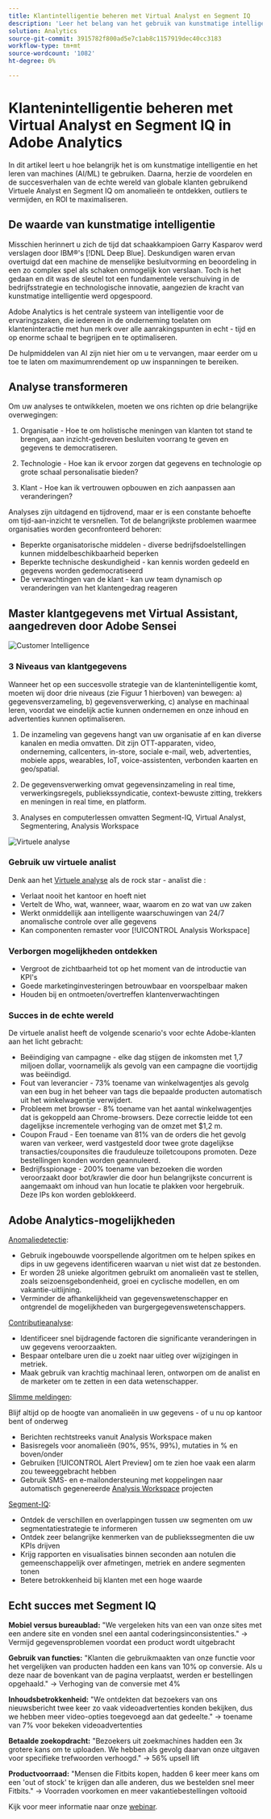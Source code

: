 ```yaml
---
title: Klantintelligentie beheren met Virtual Analyst en Segment IQ
description: 'Leer het belang van het gebruik van kunstmatige intelligentie en het leren van machines (AI/ML). Bekijk de voordelen en leer van succesverhalen uit de praktijk van globale klanten die Virtuele Analyst en Segment IQ gebruiken om anomalieën te ontdekken, outliers te vermijden, en ROI te maximaliseren. '
solution: Analytics
source-git-commit: 3915782f800ad5e7c1ab8c1157919dec40cc3183
workflow-type: tm+mt
source-wordcount: '1082'
ht-degree: 0%

---
```


# Klantenintelligentie beheren met Virtual Analyst en Segment IQ in Adobe Analytics

In dit artikel leert u hoe belangrijk het is om kunstmatige intelligentie en het leren van machines (AI/ML) te gebruiken. Daarna, herzie de voordelen en de succesverhalen van de echte wereld van globale klanten gebruikend Virtuele Analyst en Segment IQ om anomalieën te ontdekken, outliers te vermijden, en ROI te maximaliseren.

## De waarde van kunstmatige intelligentie

Misschien herinnert u zich de tijd dat schaakkampioen Garry Kasparov werd verslagen door IBM®&#39;s [!DNL Deep Blue]. Deskundigen waren ervan overtuigd dat een machine de menselijke besluitvorming en beoordeling in een zo complex spel als schaken onmogelijk kon verslaan. Toch is het gedaan en dit was de sleutel tot een fundamentele verschuiving in de bedrijfsstrategie en technologische innovatie, aangezien de kracht van kunstmatige intelligentie werd opgespoord.

Adobe Analytics is het centrale systeem van intelligentie voor de ervaringszaken, die iedereen in de onderneming toelaten om klanteninteractie met hun merk over alle aanrakingspunten in echt - tijd en op enorme schaal te begrijpen en te optimaliseren.

De hulpmiddelen van AI zijn niet hier om u te vervangen, maar eerder om u toe te laten om maximumrendement op uw inspanningen te bereiken.

## Analyse transformeren

Om uw analyses te ontwikkelen, moeten we ons richten op drie belangrijke overwegingen:

1. Organisatie - Hoe te om holistische meningen van klanten tot stand te brengen, aan inzicht-gedreven besluiten voorrang te geven en gegevens te democratiseren.

1. Technologie - Hoe kan ik ervoor zorgen dat gegevens en technologie op grote schaal personalisatie bieden?

1. Klant - Hoe kan ik vertrouwen opbouwen en zich aanpassen aan veranderingen?

Analyses zijn uitdagend en tijdrovend, maar er is een constante behoefte om tijd-aan-inzicht te versnellen. Tot de belangrijkste problemen waarmee organisaties worden geconfronteerd behoren:

* Beperkte organisatorische middelen - diverse bedrijfsdoelstellingen kunnen middelbeschikbaarheid beperken
* Beperkte technische deskundigheid - kan kennis worden gedeeld en gegevens worden gedemocratiseerd
* De verwachtingen van de klant - kan uw team dynamisch op veranderingen van het klantengedrag reageren

## Master klantgegevens met Virtual Assistant, aangedreven door Adobe Sensei

![Customer Intelligence](assets/customer-intelligence.png)

### 3 Niveaus van klantgegevens

Wanneer het op een succesvolle strategie van de klantenintelligentie komt, moeten wij door drie niveaus (zie Figuur 1 hierboven) van bewegen: a) gegevensverzameling, b) gegevensverwerking, c) analyse en machinaal leren, voordat we eindelijk actie kunnen ondernemen en onze inhoud en advertenties kunnen optimaliseren.

1. De inzameling van gegevens hangt van uw organisatie af en kan diverse kanalen en media omvatten. Dit zijn OTT-apparaten, video, onderneming, callcenters, in-store, sociale e-mail, web, advertenties, mobiele apps, wearables, IoT, voice-assistenten, verbonden kaarten en geo/spatial.

1. De gegevensverwerking omvat gegevensinzameling in real time, verwerkingsregels, publiekssyndicatie, context-bewuste zitting, trekkers en meningen in real time, en platform.

1. Analyses en computerlessen omvatten Segment-IQ, Virtual Analyst, Segmentering, Analysis Workspace

![Virtuele analyse](assets/virtual-analysis.png)

### Gebruik uw virtuele analist

Denk aan het [Virtuele analyse](https://experienceleague.adobe.com/docs/analytics/analyze/analysis-workspace/virtual-analyst/overview.html?lang=en) als de rock star - analist die :

* Verlaat nooit het kantoor en hoeft niet
* Vertelt de Who, wat, wanneer, waar, waarom en zo wat van uw zaken
* Werkt onmiddellijk aan intelligente waarschuwingen van 24/7 anomalische controle over alle gegevens
* Kan componenten remaster voor [!UICONTROL Analysis Workspace]

### Verborgen mogelijkheden ontdekken

* Vergroot de zichtbaarheid tot op het moment van de introductie van KPI&#39;s
* Goede marketinginvesteringen betrouwbaar en voorspelbaar maken
* Houden bij en ontmoeten/overtreffen klantenverwachtingen

### Succes in de echte wereld

De virtuele analist heeft de volgende scenario&#39;s voor echte Adobe-klanten aan het licht gebracht:

* Beëindiging van campagne - elke dag stijgen de inkomsten met 1,7 miljoen dollar, voornamelijk als gevolg van een campagne die voortijdig was beëindigd.
* Fout van leverancier - 73% toename van winkelwagentjes als gevolg van een bug in het beheer van tags die bepaalde producten automatisch uit het winkelwagentje verwijdert.
* Probleem met browser - 8% toename van het aantal winkelwagentjes dat is gekoppeld aan Chrome-browsers. Deze correctie leidde tot een dagelijkse incrementele verhoging van de omzet met $1,2 m.
* Coupon Fraud - Een toename van 81% van de orders die het gevolg waren van verkeer, werd vastgesteld door twee grote dagelijkse transacties/couponsites die frauduleuze toiletcoupons promoten. Deze bestellingen konden worden geannuleerd.
* Bedrijfsspionage - 200% toename van bezoeken die worden veroorzaakt door bot/krawler die door hun belangrijkste concurrent is aangemaakt om inhoud van hun locatie te plakken voor hergebruik. Deze IPs kon worden geblokkeerd.

## Adobe Analytics-mogelijkheden

[Anomaliedetectie](https://experienceleague.adobe.com/docs/analytics/analyze/analysis-workspace/virtual-analyst/anomaly-detection/anomaly-detection.html?lang=en):

* Gebruik ingebouwde voorspellende algoritmen om te helpen spikes en dips in uw gegevens identificeren waarvan u niet wist dat ze bestonden.
* Er worden 28 unieke algoritmen gebruikt om anomalieën vast te stellen, zoals seizoensgebondenheid, groei en cyclische modellen, en om vakantie-uitlijning.
* Verminder de afhankelijkheid van gegevenswetenschapper en ontgrendel de mogelijkheden van burgergegevenswetenschappers.

[Contributieanalyse](https://experienceleague.adobe.com/docs/analytics/analyze/analysis-workspace/virtual-analyst/contribution-analysis/ca-tokens.html?lang=en):

* Identificeer snel bijdragende factoren die significante veranderingen in uw gegevens veroorzaakten.
* Bespaar ontelbare uren die u zoekt naar uitleg over wijzigingen in metriek.
* Maak gebruik van krachtig machinaal leren, ontworpen om de analist en de marketer om te zetten in een data wetenschapper.

[Slimme meldingen](https://experienceleague.adobe.com/docs/analytics/analyze/analysis-workspace/virtual-analyst/intelligent-alerts/intellligent-alerts.html?lang=en):

Blijf altijd op de hoogte van anomalieën in uw gegevens - of u nu op kantoor bent of onderweg

* Berichten rechtstreeks vanuit Analysis Workspace maken
* Basisregels voor anomalieën (90%, 95%, 99%), mutaties in % en boven/onder
* Gebruiken [!UICONTROL Alert Preview] om te zien hoe vaak een alarm zou teweeggebracht hebben
* Gebruik SMS- en e-mailondersteuning met koppelingen naar automatisch gegenereerde [Analysis Workspace](https://experienceleague.adobe.com/docs/analytics/analyze/analysis-workspace/home.html?lang=en) projecten

[Segment-IQ](https://experienceleague.adobe.com/docs/analytics/analyze/analysis-workspace/segment-iq.html?lang=en):

* Ontdek de verschillen en overlappingen tussen uw segmenten om uw segmentatiestrategie te informeren
* Ontdek zeer belangrijke kenmerken van de publiekssegmenten die uw KPIs drijven
* Krijg rapporten en visualisaties binnen seconden aan notulen die gemeenschappelijk over afmetingen, metriek en andere segmenten tonen
* Betere betrokkenheid bij klanten met een hoge waarde

## Echt succes met Segment IQ

**Mobiel versus bureaublad:** &quot;We vergeleken hits van een van onze sites met een andere site en vonden snel een aantal coderingsinconsistenties.&quot; → Vermijd gegevensproblemen voordat een product wordt uitgebracht

**Gebruik van functies:** &quot;Klanten die gebruikmaakten van onze functie voor het vergelijken van producten hadden een kans van 10% op conversie. Als u deze naar de bovenkant van de pagina verplaatst, werden er bestellingen opgehaald.&quot; → Verhoging van de conversie met 4%

**Inhoudsbetrokkenheid:** &quot;We ontdekten dat bezoekers van ons nieuwsbericht twee keer zo vaak videoadvertenties konden bekijken, dus we hebben meer video-opties toegevoegd aan dat gedeelte.&quot; → toename van 7% voor bekeken videoadvertenties

**Betaalde zoekopdracht:** &quot;Bezoekers uit zoekmachines hadden een 3x grotere kans om te uploaden. We hebben als gevolg daarvan onze uitgaven voor specifieke trefwoorden verhoogd.&quot; → 56% upsell lift

**Productvoorraad:** &quot;Mensen die Fitbits kopen, hadden 6 keer meer kans om een &#39;out of stock&#39; te krijgen dan alle anderen, dus we bestelden snel meer Fitbits.&quot; → Voorraden voorkomen en meer vakantiebestellingen voltooid

Kijk voor meer informatie naar onze [webinar](https://adobecustomersuccess.adobeconnect.com/pmetho6ivh68/).
